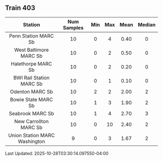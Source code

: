 ## Train 403

| Station | Num Samples | Min | Max | Mean | Median |
| :-----: | :---------: | :-: | :-: | :--: | :----: |
| Penn Station MARC Sb | 10 | 0 | 4 | 0.40 | 0 |
| West Baltimore MARC Sb | 10 | 0 | 2 | 0.50 | 0 |
| Halethorpe MARC Sb | 10 | 0 | 2 | 0.20 | 0 |
| BWI Rail Station MARC Sb | 10 | 0 | 1 | 0.10 | 0 |
| Odenton MARC Sb | 10 | 2 | 2 | 2.00 | 2 |
| Bowie State MARC Sb | 10 | 1 | 3 | 1.90 | 2 |
| Seabrook MARC Sb | 10 | 1 | 4 | 2.70 | 3 |
| New Carrollton MARC Sb | 10 | 0 | 10 | 2.40 | 2 |
| Union Station MARC Washington | 9 | 0 | 3 | 1.67 | 2 |


Last Updated: 2025-10-28T03:30:14.097550-04:00